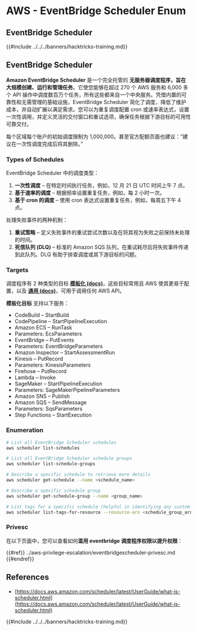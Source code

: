 # AWS - EventBridge Scheduler Enum

## EventBridge Scheduler

{{#include ../../../banners/hacktricks-training.md}}

## EventBridge Scheduler

**Amazon EventBridge Scheduler** 是一个完全托管的 **无服务器调度程序，旨在大规模创建、运行和管理任务**。它使您能够在超过 270 个 AWS 服务和 6,000 多个 API 操作中调度数百万个任务，所有这些都来自一个中央服务。凭借内置的可靠性和无需管理的基础设施，EventBridge Scheduler 简化了调度，降低了维护成本，并自动扩展以满足需求。您可以为重复调度配置 cron 或速率表达式，设置一次性调用，并定义灵活的交付窗口和重试选项，确保任务根据下游目标的可用性可靠交付。

每个区域每个账户的初始调度限制为 1,000,000。甚至官方配额页面也建议：“建议在一次性调度完成后将其删除。”&#x20;

### Types of Schedules

EventBridge Scheduler 中的调度类型：

1. **一次性调度** – 在特定时间执行任务，例如，12 月 21 日 UTC 时间上午 7 点。
2. **基于速率的调度** – 根据频率设置重复任务，例如，每 2 小时一次。
3. **基于 cron 的调度** – 使用 cron 表达式设置重复任务，例如，每周五下午 4 点。

处理失败事件的两种机制：

1. **重试策略** – 定义失败事件的重试尝试次数以及在将其视为失败之前保持未处理的时间。
2. **死信队列 (DLQ)** – 标准的 Amazon SQS 队列，在重试耗尽后将失败事件传递到此队列。DLQ 有助于排查调度或其下游目标的问题。

### Targets

调度程序有 2 种类型的目标 [**模板化 (docs)**](https://docs.aws.amazon.com/scheduler/latest/UserGuide/managing-targets-templated.html)，这些目标常用且 AWS 使其更易于配置，以及 [**通用 (docs)**](https://docs.aws.amazon.com/scheduler/latest/UserGuide/managing-targets-universal.html)，可用于调用任何 AWS API。

**模板化目标** 支持以下服务：

- CodeBuild – StartBuild
- CodePipeline – StartPipelineExecution
- Amazon ECS – RunTask
- Parameters: EcsParameters
- EventBridge – PutEvents
- Parameters: EventBridgeParameters
- Amazon Inspector – StartAssessmentRun
- Kinesis – PutRecord
- Parameters: KinesisParameters
- Firehose – PutRecord
- Lambda – Invoke
- SageMaker – StartPipelineExecution
- Parameters: SageMakerPipelineParameters
- Amazon SNS – Publish
- Amazon SQS – SendMessage
- Parameters: SqsParameters
- Step Functions – StartExecution

### Enumeration
```bash
# List all EventBridge Scheduler schedules
aws scheduler list-schedules

# List all EventBridge Scheduler schedule groups
aws scheduler list-schedule-groups

# Describe a specific schedule to retrieve more details
aws scheduler get-schedule --name <schedule_name>

# Describe a specific schedule group
aws scheduler get-schedule-group --name <group_name>

# List tags for a specific schedule (helpful in identifying any custom tags or permissions)
aws scheduler list-tags-for-resource --resource-arn <schedule_group_arn>
```
### Privesc

在以下页面中，您可以查看如何**滥用 eventbridge 调度程序权限以提升权限**：

{{#ref}}
../aws-privilege-escalation/eventbridgescheduler-privesc.md
{{#endref}}

## References

- [https://docs.aws.amazon.com/scheduler/latest/UserGuide/what-is-scheduler.html](https://docs.aws.amazon.com/scheduler/latest/UserGuide/what-is-scheduler.html)

{{#include ../../../banners/hacktricks-training.md}}
